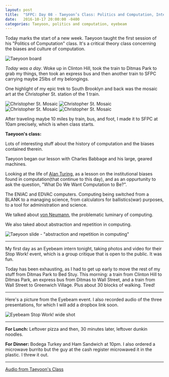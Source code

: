 ```yaml
---
layout: post
title:  "SFPC: Day 08 - Taeyoon’s Class: Politics and Computation, Interning @ Eyebeam - “Stop Work!”"
date:   2016-10-17 20:00:00 -0400
categories: Taeyoon, politics and computation, eyebeam
---
```


Today marks the start of a new week. Taeyoon taught the first session of his "Politics of Computation" class. It's a critical theory class concerning the biases and culture of computation.

![Taeyoon board](/images/IMG_4409.JPG)

*Today was a day*. Woke up in Clinton Hill, took the train to Ditmas Park to grab my things, then took an express bus and then another train to SFPC carrying maybe 25lbs of my belongings.

One highlight of my epic trek to South Brooklyn and back was the mosaic art at the Christopher St. station of the 1 train.

![Christopher St. Mosaic](/images/IMG_4401.JPG)
![Christopher St. Mosaic](/images/IMG_4393.JPG)
![Christopher St. Mosaic](/images/IMG_4389.JPG)
![Christopher St. Mosaic](/images/IMG_4397.JPG)

After traveling maybe 10 miles by train, bus, and foot, I made it to SFPC at 10am precisely, which is when class starts.

**Taeyoon's class:**

Lots of interesting stuff about the history of computation and the biases contained therein.

Taeyoon began our lesson with Charles Babbage and his large, geared machines.

Looking at the life of [Alan Turing](https://en.wikipedia.org/wiki/Alan_turing), as a lesson on the institutional biases found in computation(that continue to this day), and as an oppurtunity to ask the question, "What Do We Want Computation to Be?".

The ENIAC and EDVAC computers. Computing being switched from a BLANK to a managing science, from calculators for ballistics(war) purposes, to a tool for administration and science.

We talked about [von Neumann](https://en.wikipedia.org/wiki/John_von_Neumann), the problematic luminary of computing.

We also taked about abstraction and repetition in computing.

![Taeyoon slide - "abstraction and repetition in computing"](/images/levelsOfAb.jpg)

-----

My first day as an Eyebeam intern tonight, taking photos and video for their Stop Work! event, which is a group critique that is open to the public. It was fun.

Today has been exhausting, as I had to get up early to move the rest of my stuff from Ditmas Park to Bed Stuy. This morning: a train from Clinton Hill to Ditmas Park, an express bus from Ditmas to Wall Street, and a train from Wall Street to Greenwich Village. Plus about 30 blocks of walking. Tired!

------

Here's a picture from the Eyebeam event. I also recorded audio of the three presentations, for which I will add a dropbox link soon.

![Eyebeam Stop Work! wide shot](/images/IMG_4419.JPG)

-----

**For Lunch:** Leftover pizza and then, 30 minutes later, leftover dunkin noodles.

**For Dinner:** Bodega Turkey and Ham Sandwich at 10pm. I also ordered a microwave burrito but the guy at the cash register microwaved it in the plastic. I threw it out.

-----

[Audio from Taeyoon's Class](https://www.dropbox.com/s/7eu1i3qm684fdwa/10172016%20-%20Taeyoon%20Class%20What%20Is%20Poetic%20Computation.m4a?dl=0)
